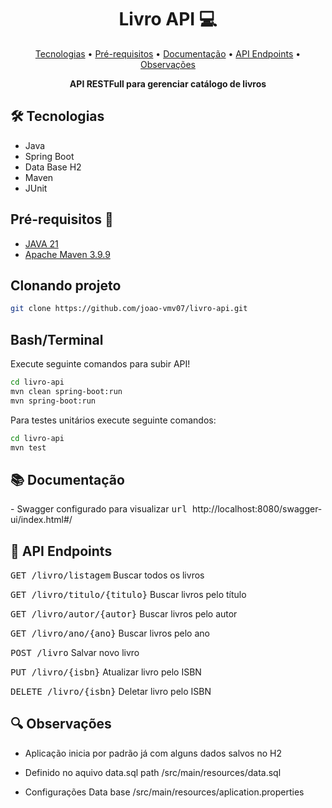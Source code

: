 <h1 align="center" style="font-weight: bold;">Livro API 💻</h1>

<p align="center">
 <a href="#tech">Tecnologias</a> • 
 <a href="#pre"> Pré-requisitos</a> • 
 <a href="#doc">Documentação</a> •
  <a href="#routes">API Endpoints</a> •
  <a href="#obs">Observações</a> 
</p>

<p align="center">
    <b>API RESTFull para gerenciar catálogo de livros</b>
</p>

<h2 id="tech">🛠️ Tecnologias </h2>

- Java
- Spring Boot
- Data Base H2
- Maven
- JUnit


<h2 id="pre">Pré-requisitos 🚀</h2>

- [JAVA 21](https://www.oracle.com/br/java/technologies/downloads/)
- [Apache Maven 3.9.9 ](https://maven.apache.org/)


<h2>Clonando projeto</h2>

```bash
git clone https://github.com/joao-vmv07/livro-api.git
```

<h2>Bash/Terminal</h2>

Execute seguinte comandos para subir API!
```bash
cd livro-api
mvn clean spring-boot:run
mvn spring-boot:run 

```
Para testes unitários execute seguinte comandos:
```bash
cd livro-api
mvn test

```

<h2 id="doc">📚 Documentação</h2>
- Swagger configurado para visualizar <kbd>url </kbd>http://localhost:8080/swagger-ui/index.html#/

<h2 id="routes">📍 API Endpoints</h2>

<kbd>GET /livro/listagem</kbd>	Buscar todos os livros

<kbd>GET /livro/titulo/{titulo}</kbd>	Buscar livros pelo título

<kbd>GET /livro/autor/{autor}</kbd>	Buscar livros pelo autor

<kbd>GET /livro/ano/{ano}</kbd>	Buscar livros pelo ano

<kbd>POST /livro</kbd>	Salvar novo livro

<kbd>PUT /livro/{isbn}</kbd>	Atualizar livro pelo ISBN

<kbd>DELETE /livro/{isbn}</kbd>	Deletar livro pelo ISBN


<h2 id="obs">🔍 Observações</h2>

- Aplicação inicia por padrão já com alguns dados salvos no H2

- Definido no aquivo data.sql path /src/main/resources/data.sql
  
- Configurações Data base /src/main/resources/aplication.properties
